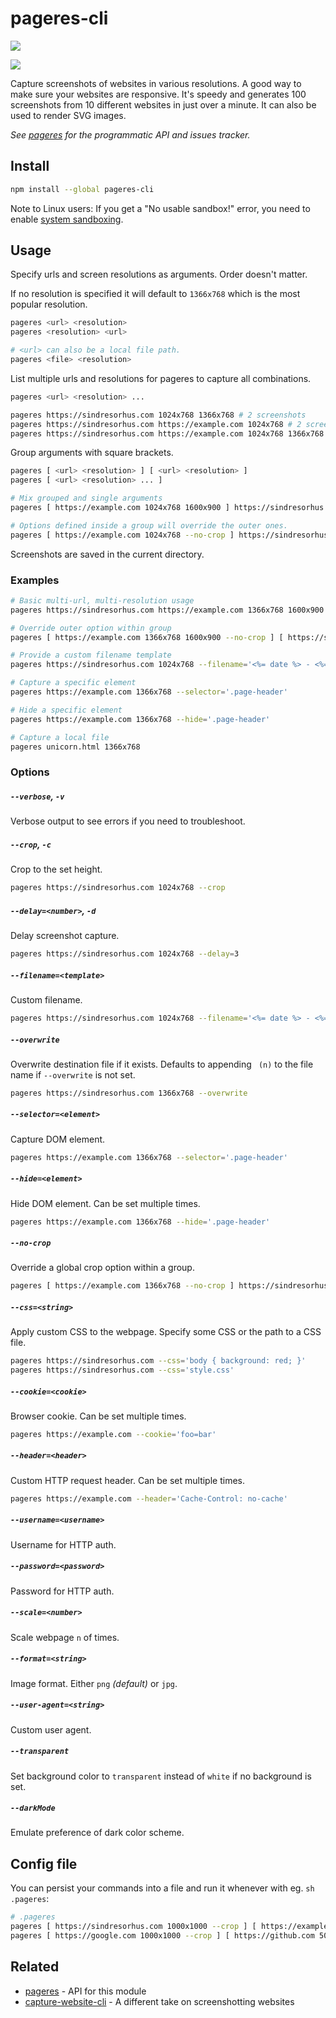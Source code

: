 # pageres-cli

![](screenshot.png)

![](screenshot-output.png)

Capture screenshots of websites in various resolutions. A good way to make sure your websites are responsive. It's speedy and generates 100 screenshots from 10 different websites in just over a minute. It can also be used to render SVG images.

*See [pageres](https://github.com/sindresorhus/pageres) for the programmatic API and issues tracker.*

## Install

```sh
npm install --global pageres-cli
```

Note to Linux users: If you get a "No usable sandbox!" error, you need to enable [system sandboxing](https://github.com/GoogleChrome/puppeteer/blob/master/docs/troubleshooting.md#setting-up-chrome-linux-sandbox).

## Usage

Specify urls and screen resolutions as arguments. Order doesn't matter.

If no resolution is specified it will default to `1366x768` which is the most popular resolution.

```sh
pageres <url> <resolution>
pageres <resolution> <url>

# <url> can also be a local file path.
pageres <file> <resolution>
```

List multiple urls and resolutions for pageres to capture all combinations.

```sh
pageres <url> <resolution> ...

pageres https://sindresorhus.com 1024x768 1366x768 # 2 screenshots
pageres https://sindresorhus.com https://example.com 1024x768 # 2 screenshots
pageres https://sindresorhus.com https://example.com 1024x768 1366x768 # 4 screenshots
```

Group arguments with square brackets.

```sh
pageres [ <url> <resolution> ] [ <url> <resolution> ]
pageres [ <url> <resolution> ... ]

# Mix grouped and single arguments
pageres [ https://example.com 1024x768 1600x900 ] https://sindresorhus.com 1366x768

# Options defined inside a group will override the outer ones.
pageres [ https://example.com 1024x768 --no-crop ] https://sindresorhus.com 1366x768 --crop
```

Screenshots are saved in the current directory.

### Examples

```sh
# Basic multi-url, multi-resolution usage
pageres https://sindresorhus.com https://example.com 1366x768 1600x900

# Override outer option within group
pageres [ https://example.com 1366x768 1600x900 --no-crop ] [ https://sindresorhus.com 1024x768 480x320 ] --crop

# Provide a custom filename template
pageres https://sindresorhus.com 1024x768 --filename='<%= date %> - <%= url %>'

# Capture a specific element
pageres https://example.com 1366x768 --selector='.page-header'

# Hide a specific element
pageres https://example.com 1366x768 --hide='.page-header'

# Capture a local file
pageres unicorn.html 1366x768
```

### Options

##### `--verbose`, `-v`

Verbose output to see errors if you need to troubleshoot.

##### `--crop`, `-c`

Crop to the set height.

```sh
pageres https://sindresorhus.com 1024x768 --crop
```

##### `--delay=<number>`, `-d`

Delay screenshot capture.

```sh
pageres https://sindresorhus.com 1024x768 --delay=3
```

##### `--filename=<template>`

Custom filename.

```sh
pageres https://sindresorhus.com 1024x768 --filename='<%= date %> - <%= url %>'
```

##### `--overwrite`

Overwrite destination file if it exists. Defaults to appending ` (n)` to the file name if `--overwrite` is not set.

```sh
pageres https://sindresorhus.com 1366x768 --overwrite
```

##### `--selector=<element>`

Capture DOM element.

```sh
pageres https://example.com 1366x768 --selector='.page-header'
```

##### `--hide=<element>`

Hide DOM element. Can be set multiple times.

```sh
pageres https://example.com 1366x768 --hide='.page-header'
```

##### `--no-crop`

Override a global crop option within a group.

```sh
pageres [ https://example.com 1366x768 --no-crop ] https://sindresorhus.com 1024x768 --crop
```

##### `--css=<string>`

Apply custom CSS to the webpage. Specify some CSS or the path to a CSS file.

```sh
pageres https://sindresorhus.com --css='body { background: red; }'
pageres https://sindresorhus.com --css='style.css'
```

##### `--cookie=<cookie>`

Browser cookie. Can be set multiple times.

```sh
pageres https://example.com --cookie='foo=bar'
```

##### `--header=<header>`

Custom HTTP request header. Can be set multiple times.

```sh
pageres https://example.com --header='Cache-Control: no-cache'
```

##### `--username=<username>`

Username for HTTP auth.

##### `--password=<password>`

Password for HTTP auth.

##### `--scale=<number>`

Scale webpage `n` of times.

##### `--format=<string>`

Image format. Either `png` *(default)* or `jpg`.

##### `--user-agent=<string>`

Custom user agent.

##### `--transparent`

Set background color to `transparent` instead of `white` if no background is set.

##### `--darkMode`

Emulate preference of dark color scheme.

## Config file

You can persist your commands into a file and run it whenever with eg. `sh .pageres`:

```sh
# .pageres
pageres [ https://sindresorhus.com 1000x1000 --crop ] [ https://example.com 500x500 ]
pageres [ https://google.com 1000x1000 --crop ] [ https://github.com 500x500 ]
```

## Related

- [pageres](https://github.com/sindresorhus/pageres) - API for this module
- [capture-website-cli](https://github.com/sindresorhus/capture-website-cli) - A different take on screenshotting websites
